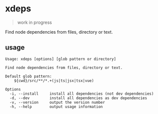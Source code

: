 # xdeps

> work in progress

Find node dependencies from files, directory or text.

## usage

```
Usage: xdeps [options] [glob pattern or directory]

Find node dependencies from files, directory or text.

Default glob pattern:
    ${cwd}/src/**/*.+(js|ts|jsx|tsx|vue)

Options
  -i, --install     install all dependencies (not dev dependencies)
  -d, --dev         install all dependencies as dev dependencies
  -v, --version     output the version number
  -h, --help        output usage information
```
